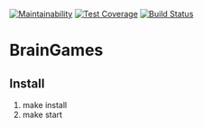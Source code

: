 [![Maintainability](https://api.codeclimate.com/v1/badges/a99a88d28ad37a79dbf6/maintainability)](https://codeclimate.com/github/codeclimate/codeclimate/maintainability)
[![Test Coverage](https://api.codeclimate.com/v1/badges/a99a88d28ad37a79dbf6/test_coverage)](https://codeclimate.com/github/codeclimate/codeclimate/test_coverage)
[![Build Status](https://travis-ci.com/Psixodelik/project-lvl1-s474.svg?branch=master)](https://travis-ci.com/Psixodelik/project-lvl1-s474)

# BrainGames

## Install

1. make install
2. make start